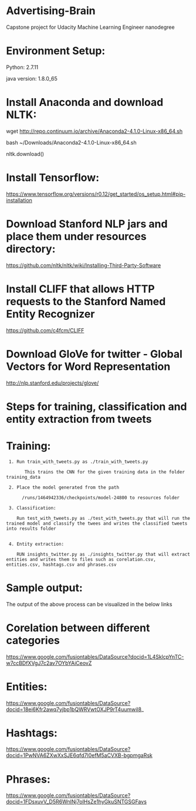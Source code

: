 # Advertising-Brain
Capstone project for Udacity Machine Learning Engineer nanodegree

# Environment Setup:
Python: 2.7.11

java version: 1.8.0_65

# Install Anaconda and download NLTK:
wget http://repo.continuum.io/archive/Anaconda2-4.1.0-Linux-x86_64.sh

bash ~/Downloads/Anaconda2-4.1.0-Linux-x86_64.sh

nltk.download()


# Install Tensorflow:
https://www.tensorflow.org/versions/r0.12/get_started/os_setup.html#pip-installation


# Download Stanford NLP jars and place them under resources directory:
https://github.com/nltk/nltk/wiki/Installing-Third-Party-Software


# Install CLIFF that allows HTTP requests to the Stanford Named Entity Recognizer
https://github.com/c4fcm/CLIFF


# Download GloVe for twitter - Global Vectors for Word Representation
http://nlp.stanford.edu/projects/glove/




# Steps for training, classification and entity extraction from tweets


# Training:

     1. Run train_with_tweets.py as ./train_with_tweets.py
     
           This trains the CNN for the given training data in the folder training_data

     2. Place the model generated from the path
     
          /runs/1464942336/checkpoints/model-24800 to resources folder

     3. Classification:
     
        Run test_with_tweets.py as ./test_with_tweets.py that will run the trained model and classify the twees and writes the classified tweets into results folder


     4. Entity extraction:
     
        RUN insights_twitter.py as ./insights_twitter.py that will extract entities and writes them to files such as corelation.csv, entities.csv, hashtags.csv and phrases.csv




# Sample output:
The output of the above process can be visualized in the below links


# Corelation between different categories
https://www.google.com/fusiontables/DataSource?docid=1L4SklcpYnTC-w7ccBDfXVgJ7c2av7OYbYAiCeovZ


# Entities:
https://www.google.com/fusiontables/DataSource?docid=18ei6Kfr2awq7yjbp1bQWRVwtOXJP9rT4uumwil8_


# Hashtags:
https://www.google.com/fusiontables/DataSource?docid=1PwNVA6ZXwXxSJE6qfd7l0efM5aCVXB-bgpmgaRsk


# Phrases:
https://www.google.com/fusiontables/DataSource?docid=1FDsxuvV_D5R6WnINj7oIHsZe1hyGkuSNTGSGFavs

